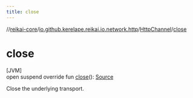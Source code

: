 ```yaml
---
title: close
---
```

//[reikai-core](../../../index.html)/[io.github.kerelape.reikai.io.network.http](../index.html)/[HttpChannel](index.html)/[close](close.html)



# close



[JVM]\
open suspend override fun [close](close.html)(): [Source](../../io.github.kerelape.reikai.io/-source/index.html)



Close the underlying transport.




